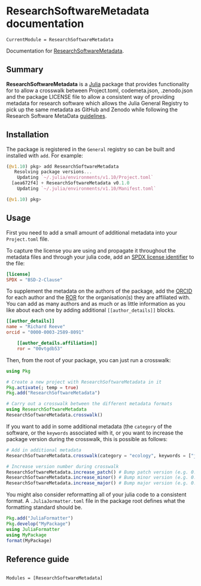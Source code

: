 # ResearchSoftwareMetadata documentation

```@meta
CurrentModule = ResearchSoftwareMetadata
```

Documentation for [ResearchSoftwareMetadata](https://github.com/boydorr/ResearchSoftwareMetadata.jl).

## Summary

**ResearchSoftwareMetadata** is a [Julia](http://www.julialang.org) package that
provides functionality for to allow a crosswalk between Project.toml, codemeta.json, .zenodo.json and the package LICENSE file to allow a consistent way of providing metadata for research software which allows the Julia General Registry to pick up the same metadata as GitHub and Zenodo while following the Research Software MetaData [guidelines](https://fair-impact.github.io/RSMD-guidelines/).

## Installation

The package is registered in the `General` registry so can be
built and installed with `add`. For example:

```julia
(@v1.10) pkg> add ResearchSoftwareMetadata
   Resolving package versions...
    Updating `~/.julia/environments/v1.10/Project.toml`
  [aea672f4] + ResearchSoftwareMetadata v0.1.0
    Updating `~/.julia/environments/v1.10/Manifest.toml`

(@v1.10) pkg>
```

## Usage

First you need to add a small amount of additional metadata into your `Project.toml` file.

To  capture the license you are using and propagate it throughout the metadata files and through your julia code, add an [SPDX license identifier](https://spdx.org/licenses/) to the file:

```toml
[license]
SPDX = "BSD-2-Clause"
```

To supplement the metadata on the authors of the package, add the [ORCID](https://orcid.org) for each author and the [ROR](https://ror.org) for the organisation(s) they are affiliated with. You can add as many authors and as much or as little information as you like about each one by adding additional `[[author_details]]` blocks.

```toml
[[author_details]]
name = "Richard Reeve"
orcid = "0000-0003-2589-8091"

    [[author_details.affiliation]]
    ror = "00vtgdb53"
```

Then, from the root of your package, you can just run a crosswalk:

```julia
using Pkg

# Create a new project with ResearchSoftwareMetadata in it
Pkg.activate(; temp = true)
Pkg.add("ResearchSoftwareMetadata")

# Carry out a crosswalk between the different metadata formats
using ResearchSoftwareMetadata
ResearchSoftwareMetadata.crosswalk()
```


If you want to add in some additional metadata (the `category` of the software, or the `keywords` associated with it, or you want to increase the package version during the crosswalk, this is possible as follows:

```julia
# Add in additional metadata
ResearchSoftwareMetadata.crosswalk(category = "ecology", keywords = ["julia", "metadata", "research software", "RSMD"])

# Increase version number during crosswalk
ResearchSoftwareMetadata.increase_patch() # Bump patch version (e.g. 0.4.1 -> 0.4.2)
ResearchSoftwareMetadata.increase_minor() # Bump minor version (e.g. 0.4.1 -> 0.5.0)
ResearchSoftwareMetadata.increase_major() # Bump major version (e.g. 0.4.1 -> 1.0.0)
```

You might also consider reformatting all of your julia code to a consistent format. A `.JuliaJormatter.toml` file in the package root defines what the formatting standard should be.

```julia
Pkg.add("JuliaFormatter")
Pkg.develop("MyPackage")
using JuliaFormatter
using MyPackage
format(MyPackage)
```

## Reference guide

```@index
```

```@autodocs
Modules = [ResearchSoftwareMetadata]
```
